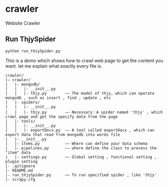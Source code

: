 crawler
=======

Website Crawler

## Run ThjySpider

    python run_thiySpider.py
    
This is a demo which shows how to crawl web page to get the content you want. let me explain what exactly every file is.

    crawler/
    |— crawler/
    |   |- mongodb/
    |   |   |- __init__.py
    |   |   |- thjy.py        —— The model of thjy, which can operate mongodb , such as insert , find , update , etc
    |   |- spiders/
    |   |   |- __init__.py
    |   |   |- thjy.py        —— Necessary：A spider named 'thjy' , which crawl page and get the specify data from the page
    |   |- tools/
    |   |   |- __init__.py
    |   |   |- exportDocx.py  —— A tool called exportDocx , which can export data that read from mongodb into words file
    |   |- __init__.py
    |   |- items.py           —— Where can define your data schema
    |   |- pipelines.py       —— where define the class to process the "item" data
    |   |- settings.py        —— Global setting , functional setting , plugin setting
    |- .gitignore
    |- README.md
    |- run_thjySpider.py      —— To run specified spider , like 'thjy'
    |- scrapy.cfg